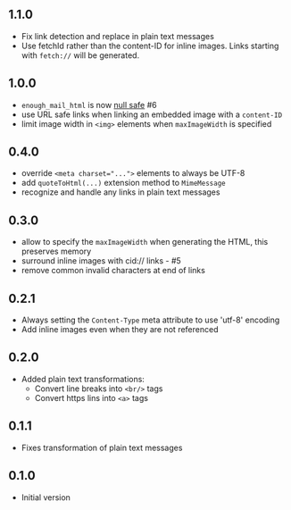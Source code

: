 ## 1.1.0
- Fix link detection and replace in plain text messages
- Use fetchId rather than the content-ID for inline images. Links starting with `fetch://` will be generated.

## 1.0.0
- `enough_mail_html` is now [null safe](https://dart.dev/null-safety/tour) #6
- use URL safe links when linking an embedded image with a `content-ID`
- limit image width in `<img>` elements when `maxImageWidth` is specified


## 0.4.0
- override `<meta charset="...">` elements to always be UTF-8
- add `quoteToHtml(...)` extension method to `MimeMessage`
- recognize and handle any links in plain text messages

## 0.3.0
- allow to specify the `maxImageWidth` when generating the HTML, this preserves memory
- surround inline images with cid:// links - #5
- remove common invalid characters at end of links

## 0.2.1
- Always setting the `Content-Type` meta attribute to use 'utf-8' encoding
- Add inline images even when they are not referenced

## 0.2.0

- Added plain text transformations:
  - Convert line breaks into `<br/>` tags
  - Convert https lins into `<a>` tags

## 0.1.1

- Fixes transformation of plain text messages

## 0.1.0

- Initial version
